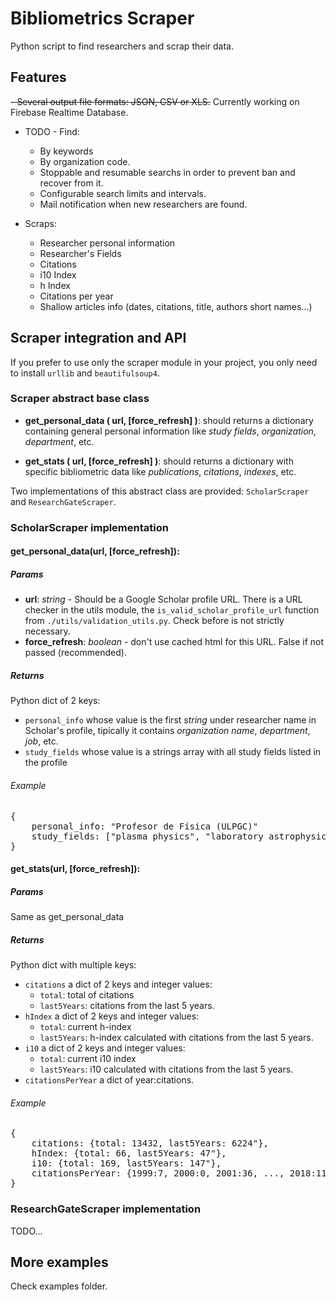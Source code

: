 # Bibliometrics Scraper

Python script to find researchers and scrap their data.

## Features

~~- Several output file formats: JSON, CSV or XLS.~~ Currently working on
Firebase Realtime Database.
- TODO - Find:
    - By keywords
    - By organization code.
    - Stoppable and resumable searchs in order to prevent ban and recover
      from it.
    - Configurable search limits and intervals.
    - Mail notification when new researchers are found.
    
- Scraps:
    - Researcher personal information
    - Researcher's Fields
    - Citations
    - i10 Index
    - h Index
    - Citations per year
    - Shallow articles info (dates, citations, title, authors short names...) 

## Scraper integration and API

If you prefer to use only the scraper module in your project, you only need 
to install `urllib` and `beautifulsoup4`.


### Scraper abstract base class

- **get_personal_data ( url,  [force_refresh] )**: should returns a dictionary containing 
general personal information like *study fields*, *organization*, *department*, etc.

- **get_stats ( url, [force_refresh] )**: should returns a dictionary with specific 
bibliometric data like *publications*, *citations*, *indexes*, etc.

Two implementations of this abstract class are provided: 
`ScholarScraper` and `ResearchGateScraper`. 

### ScholarScraper implementation

#### get_personal_data(url, [force_refresh]):
##### Params
* **url**: *string* - Should be a Google Scholar profile URL. There is a URL checker in the
utils module, the `is_valid_scholar_profile_url` function from 
`./utils/validation_utils.py`. Check before is not strictly necessary.
* **force_refresh**: *boolean* - don't use cached html for this URL. False if not passed (recommended). 

##### Returns

Python dict of 2 keys: 
- `personal_info` whose value is the first *string* under researcher name in Scholar's profile, 
tipically it contains *organization name*, *department*, *job*, etc.
- `study_fields` whose value is a strings array with all study fields listed in the profile

###### Example
<pre>{
    personal_info: "Profesor de Física (ULPGC)"
    study_fields: ["plasma physics", "laboratory astrophysics"] 
}</pre>

#### get_stats(url, [force_refresh]):
##### Params
Same as get_personal_data
##### Returns

Python dict with multiple keys: 
- `citations` a dict of 2 keys and integer values:
    - `total`: total of citations
    - `last5Years`: citations from the last 5 years.
- `hIndex` a dict of 2 keys and integer values:
    - `total`: current h-index
    - `last5Years`: h-index calculated with citations from the last 5 years.
- `i10` a dict of 2 keys and integer values:
    - `total`: current i10 index
    - `last5Years`: i10 calculated with citations from the last 5 years.
- `citationsPerYear` a dict of year:citations.
###### Example
<pre>{
    citations: {total: 13432, last5Years: 6224"},
    hIndex: {total: 66, last5Years: 47"},
    i10: {total: 169, last5Years: 147"},
    citationsPerYear: {1999:7, 2000:0, 2001:36, ..., 2018:1160, 2019:253}
}</pre>

### ResearchGateScraper implementation
TODO...


## More examples
Check examples folder.




